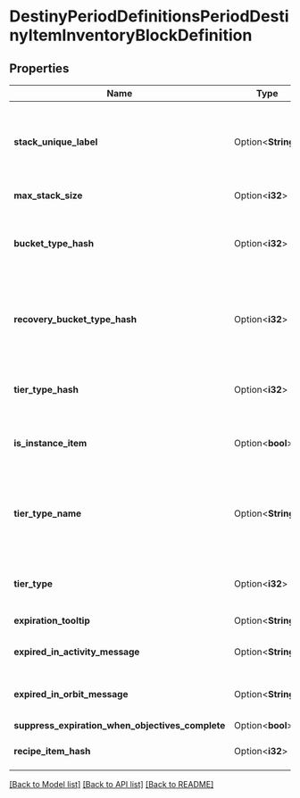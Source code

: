 # DestinyPeriodDefinitionsPeriodDestinyItemInventoryBlockDefinition

## Properties

Name | Type | Description | Notes
------------ | ------------- | ------------- | -------------
**stack_unique_label** | Option<**String**> | If this string is populated, you can't have more than one stack with this label in a given inventory. Note that this is different from the equipping block's unique label, which is used for equipping uniqueness. | [optional]
**max_stack_size** | Option<**i32**> | The maximum quantity of this item that can exist in a stack. | [optional]
**bucket_type_hash** | Option<**i32**> | The hash identifier for the DestinyInventoryBucketDefinition to which this item belongs. I should have named this \"bucketHash\", but too many things refer to it now. Sigh. | [optional]
**recovery_bucket_type_hash** | Option<**i32**> | If the item is picked up by the lost loot queue, this is the hash identifier for the DestinyInventoryBucketDefinition into which it will be placed. Again, I should have named this recoveryBucketHash instead. | [optional]
**tier_type_hash** | Option<**i32**> | The hash identifier for the Tier Type of the item, use to look up its DestinyItemTierTypeDefinition if you need to show localized data for the item's tier. | [optional]
**is_instance_item** | Option<**bool**> | If TRUE, this item is instanced. Otherwise, it is a generic item that merely has a quantity in a stack (like Glimmer). | [optional]
**tier_type_name** | Option<**String**> | The localized name of the tier type, which is a useful shortcut so you don't have to look up the definition every time. However, it's mostly a holdover from days before we had a DestinyItemTierTypeDefinition to refer to. | [optional]
**tier_type** | Option<**i32**> | The enumeration matching the tier type of the item to known values, again for convenience sake. | [optional]
**expiration_tooltip** | Option<**String**> | The tooltip message to show, if any, when the item expires. | [optional]
**expired_in_activity_message** | Option<**String**> | If the item expires while playing in an activity, we show a different message. | [optional]
**expired_in_orbit_message** | Option<**String**> | If the item expires in orbit, we show a... more different message. (\"Consummate V's, consummate!\") | [optional]
**suppress_expiration_when_objectives_complete** | Option<**bool**> |  | [optional]
**recipe_item_hash** | Option<**i32**> | A reference to the associated crafting 'recipe' item definition, if this item can be crafted. | [optional]

[[Back to Model list]](../README.md#documentation-for-models) [[Back to API list]](../README.md#documentation-for-api-endpoints) [[Back to README]](../README.md)


